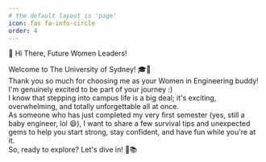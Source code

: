 ```yaml
---
# the default layout is 'page'
icon: fas fa-info-circle
order: 4
---
```


👋 Hi There, Future Women Leaders!

Welcome to The University of Sydney! 🎓💫  
Thank you so much for choosing me as your Women in Engineering buddy!  
I'm genuinely excited to be part of your journey :)  
I know that stepping into campus life is a big deal; it's exciting, overwhelming, and totally unforgettable all at once.  
As someone who has just completed my very first semester (yes, still a baby engineer, lol 😄), I want to share a few survival tips and unexpected gems to help you start strong, stay confident, and have fun while you're at it.  
So, ready to explore? Let's dive in! 🐨📚
